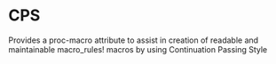 # CPS
Provides a proc-macro attribute to assist in creation of readable and maintainable macro_rules! macros by using Continuation Passing Style

